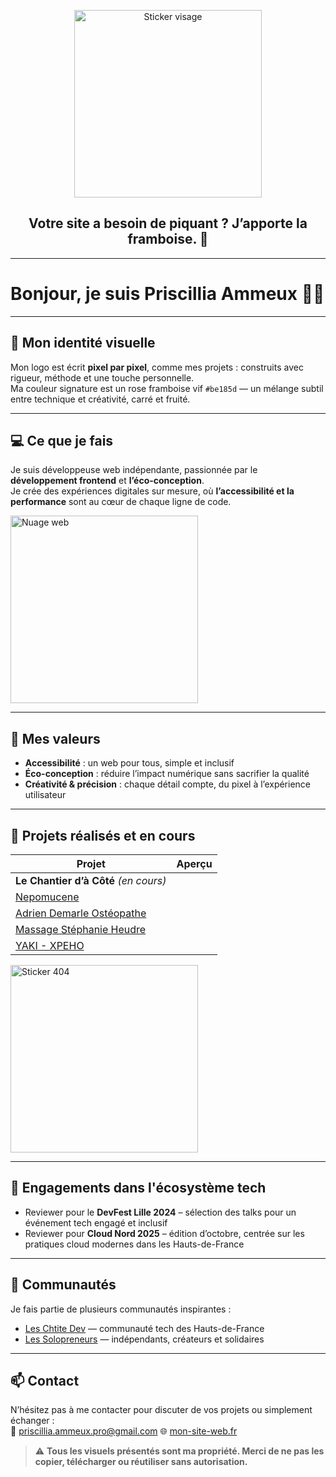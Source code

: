 <p align="center">
  <img src="https://github.com/user-attachments/assets/dd1a347d-50c9-420f-a0f0-2f6fe670a047" alt="Sticker visage" width="300"/>
</p>


<h2 align="center">Votre site a besoin de piquant ? J’apporte la framboise. 🍓</h2>

---

# Bonjour, je suis Priscillia Ammeux 👩‍💻

---

## 🎨 Mon identité visuelle

Mon logo est écrit **pixel par pixel**, comme mes projets : construits avec rigueur, méthode et une touche personnelle.  
Ma couleur signature est un rose framboise vif `#be185d` — un mélange subtil entre technique et créativité, carré et fruité.

---

## 💻 Ce que je fais

Je suis développeuse web indépendante, passionnée par le **développement frontend** et **l’éco-conception**.  
Je crée des expériences digitales sur mesure, où **l’accessibilité et la performance** sont au cœur de chaque ligne de code.  

<img width="300" height="300" alt="Nuage web" src="https://github.com/user-attachments/assets/948206e3-cf77-448d-82a4-69b47d4a2309" />


---

## 🌱 Mes valeurs

- **Accessibilité** : un web pour tous, simple et inclusif  
- **Éco-conception** : réduire l’impact numérique sans sacrifier la qualité  
- **Créativité & précision** : chaque détail compte, du pixel à l’expérience utilisateur  

---

## 🚀 Projets réalisés et en cours

| Projet | Aperçu |
|--------|--------|
| **Le Chantier d’à Côté** *(en cours)* 
| [Nepomucene](https://www.nepomucene.fr/) | 
| [Adrien Demarle Ostéopathe](https://www.adrien-demarle-osteopathe.fr/) |
| [Massage Stéphanie Heudre](https://www.massage-stephanie-heudre.fr/) | 
| [YAKI - XPEHO](https://yaki.xpeho.fr/)

<img width="300" height="300" alt="Sticker 404" src="https://github.com/user-attachments/assets/3a16bff3-fae0-4152-afd6-62101e0d165b" />

---

## 🎤 Engagements dans l'écosystème tech

- Reviewer pour le **DevFest Lille 2024** – sélection des talks pour un événement tech engagé et inclusif  
- Reviewer pour **Cloud Nord 2025** – édition d’octobre, centrée sur les pratiques cloud modernes dans les Hauts-de-France  

---

## 🤝 Communautés

Je fais partie de plusieurs communautés inspirantes :

- [Les Chtite Dev](https://www.linkedin.com/company/chtitedev/posts/?feedView=all) — communauté tech des Hauts-de-France  
- [Les Solopreneurs](https://www.linkedin.com/groups/13284060/) — indépendants, créateurs et solidaires  

---

## 📫 Contact

N’hésitez pas à me contacter pour discuter de vos projets ou simplement échanger :  
📧 priscillia.ammeux.pro@gmail.com
🌐 [mon-site-web.fr](https://www.priscillia-ammeux-portfolio.fr/)


> ⚠️ **Tous les visuels présentés sont ma propriété. Merci de ne pas les copier, télécharger ou réutiliser sans autorisation.**
